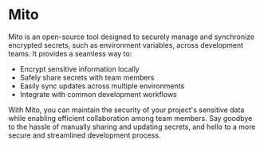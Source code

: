 # Mito

Mito is an open-source tool designed to securely manage and synchronize encrypted secrets, such as environment variables, across development teams. It provides a seamless way to:

- Encrypt sensitive information locally
- Safely share secrets with team members
- Easily sync updates across multiple environments
- Integrate with common development workflows

With Mito, you can maintain the security of your project's sensitive data while enabling efficient collaboration among team members. Say goodbye to the hassle of manually sharing and updating secrets, and hello to a more secure and streamlined development process.

